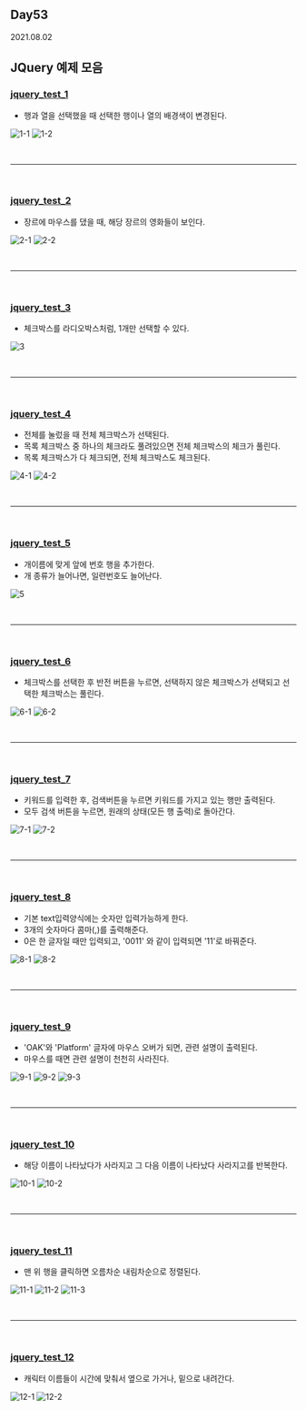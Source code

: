 ## Day53
2021.08.02

## JQuery 예제 모음
### [jquery_test_1](jquery_test_01.html)
- 행과 열을 선택했을 때 선택한 행이나 열의 배경색이 변경된다.

![1-1](https://user-images.githubusercontent.com/50298349/128278312-652fa714-4232-4765-9b94-0ca2bab9608a.PNG)
![1-2](https://user-images.githubusercontent.com/50298349/128278316-3a6cd614-fa85-41a3-8c8c-4ae491555c3d.PNG)

<br><hr><br>

### [jquery_test_2](jquery_test_02.html)
- 장르에 마우스를 댔을 때, 해당 장르의 영화들이 보인다.

![2-1](https://user-images.githubusercontent.com/50298349/128278318-5f6d07b0-a8f1-4800-9381-5222cb99636e.PNG)
![2-2](https://user-images.githubusercontent.com/50298349/128278319-a4c628df-3b7c-4db8-b3e2-b39d87b147d4.PNG)

<br><hr><br>

### [jquery_test_3](jquery_test_03.html)
- 체크박스를 라디오박스처럼, 1개만 선택할 수 있다.

![3](https://user-images.githubusercontent.com/50298349/128278321-ec9d363f-f516-4b92-8f58-eb4c2e91d6b2.PNG)

<br><hr><br>

### [jquery_test_4](jquery_test_04.html)
- 전체를 눌렀을 때 전체 체크박스가 선택된다.
- 목록 체크박스 중 하나의 체크라도 풀려있으면 전체 체크박스의 체크가 풀린다.
- 목록 체크박스가 다 체크되면, 전체 체크박스도 체크된다.

![4-1](https://user-images.githubusercontent.com/50298349/128278279-b7c75f2e-1d47-4ad1-90ab-9e1bbc5f732d.PNG)
![4-2](https://user-images.githubusercontent.com/50298349/128278282-d629fcf9-4e18-4de8-b180-5d8acc9ca383.PNG)

<br><hr><br>

### [jquery_test_5](jquery_test_05.html)
- 개이름에 맞게 앞에 번호 행을 추가한다.
- 개 종류가 늘어나면, 일련번호도 늘어난다.

![5](https://user-images.githubusercontent.com/50298349/128278284-f5057736-f2cc-4a0c-a75b-f44937ba5ee4.PNG)

<br><hr><br>

### [jquery_test_6](jquery_test_06.html)
- 체크박스를 선택한 후 반전 버튼을 누르면, 선택하지 않은 체크박스가 선택되고 선택한 체크박스는 풀린다.

![6-1](https://user-images.githubusercontent.com/50298349/128278286-2b85dc57-5fc1-49c0-b556-d4efb3416935.PNG)
![6-2](https://user-images.githubusercontent.com/50298349/128278287-985b4c9e-d272-4783-a4a1-726ce93a9512.PNG)

<br><hr><br>

### [jquery_test_7](jquery_test_07.html)
- 키워드를 입력한 후, 검색버튼을 누르면 키워드를 가지고 있는 행만 출력된다.
- 모두 검색 버튼을 누르면, 원래의 상태(모든 행 출력)로 돌아간다.

![7-1](https://user-images.githubusercontent.com/50298349/128278288-0c5bb867-590f-4e72-92f4-018812b4fd48.PNG)
![7-2](https://user-images.githubusercontent.com/50298349/128278290-745cc5f1-61e8-4677-9d05-7d37df75632b.PNG)

<br><hr><br>

### [jquery_test_8](jquery_test_08.html)
- 기본 text입력양식에는 숫자만 입력가능하게 한다.
- 3개의 숫자마다 콤마(,)를 출력해준다.
- 0은 한 글자일 때만 입력되고, '0011' 와 같이 입력되면 '11'로 바꿔준다.

![8-1](https://user-images.githubusercontent.com/50298349/128278292-258d1585-61cf-4279-99b0-9edc17ef0677.PNG)
![8-2](https://user-images.githubusercontent.com/50298349/128278293-5b33dee0-05eb-42fd-ba2a-90666361a2a6.PNG)

<br><hr><br>

### [jquery_test_9](jquery_test_09.html)
- 'OAK'와 'Platform' 글자에 마우스 오버가 되면, 관련 설명이 출력된다.
- 마우스를 때면 관련 설명이 천천히 사라진다.

![9-1](https://user-images.githubusercontent.com/50298349/128278295-5dce2b13-7629-414e-b729-98fe78f2c9d0.PNG)
![9-2](https://user-images.githubusercontent.com/50298349/128278297-06afc2a7-cafd-4930-b1a4-c59a6da0f380.PNG)
![9-3](https://user-images.githubusercontent.com/50298349/128278299-7f9eee7f-135d-452f-8609-c3f8307b135c.PNG)

<br><hr><br>

### [jquery_test_10](jquery_test_10.html)
- 해당 이름이 나타났다가 사라지고 그 다음 이름이 나타났다 사라지고를 반복한다.

![10-1](https://user-images.githubusercontent.com/50298349/128278300-fef7c082-f0ff-4fe9-bd7c-f085d4b21ed8.PNG)
![10-2](https://user-images.githubusercontent.com/50298349/128278301-e44a22ac-08aa-4016-8a00-fc739feb1e87.PNG)

<br><hr><br>

### [jquery_test_11](jquery_test_11.html)
- 맨 위 행을 클릭하면 오름차순 내림차순으로 정렬된다.

![11-1](https://user-images.githubusercontent.com/50298349/128278304-56503ca0-ca47-44c1-88f4-2bbef3c66840.PNG)
![11-2](https://user-images.githubusercontent.com/50298349/128278306-0c61a50e-a32f-4cf1-bdc6-180cb0e366da.PNG)
![11-3](https://user-images.githubusercontent.com/50298349/128278307-8f8d5303-487e-413e-9dc9-5ca8463a60f0.PNG)

<br><hr><br>

### [jquery_test_12](jquery_test_12.html)
- 캐릭터 이름들이 시간에 맞춰서 옆으로 가거나, 밑으로 내려간다.

![12-1](https://user-images.githubusercontent.com/50298349/128278309-b6ed5121-008c-4591-98e0-5eebaa63598e.PNG)
![12-2](https://user-images.githubusercontent.com/50298349/128278311-217dcb41-c8f6-4be1-aff7-d24888df9fc4.PNG)
